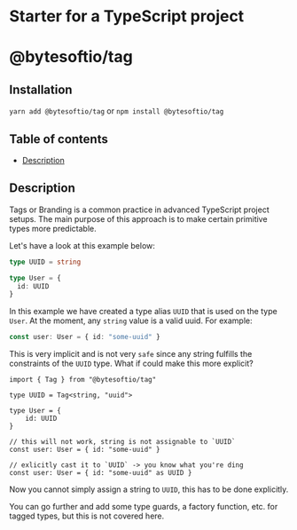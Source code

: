 # Starter for a TypeScript project

# @bytesoftio/tag

## Installation

`yarn add @bytesoftio/tag` or `npm install @bytesoftio/tag`

## Table of contents

<!-- START doctoc generated TOC please keep comment here to allow auto update -->
<!-- DON'T EDIT THIS SECTION, INSTEAD RE-RUN doctoc TO UPDATE -->


- [Description](#description)

<!-- END doctoc generated TOC please keep comment here to allow auto update -->

## Description

Tags or Branding is a common practice in advanced TypeScript project setups. The main purpose of this approach is to make certain primitive types more predictable. 

Let's have a look at this example below:

```ts
type UUID = string

type User = {
  id: UUID
}
```

In this example we have created a type alias `UUID` that is used on the type `User`. At the moment, any `string` value is a valid uuid. For example:

```ts
const user: User = { id: "some-uuid" }
```

This is very implicit and is not very `safe` since any string fulfills the constraints of the `UUID` type. What if could make this more explicit?

```
import { Tag } from "@bytesoftio/tag"

type UUID = Tag<string, "uuid">

type User = {
    id: UUID
} 

// this will not work, string is not assignable to `UUID`
const user: User = { id: "some-uuid" }

// exlicitly cast it to `UUID` -> you know what you're ding
const user: User = { id: "some-uuid" as UUID } 
```

Now you cannot simply assign a string to `UUID`, this has to be done explicitly. 

You can go further and add some type guards, a factory function, etc. for tagged types, but this is not covered here. 
